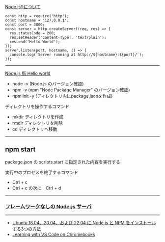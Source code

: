 

[Node.js®について](https://nodejs.org/en/about)
```
const http = require('http');
const hostname = '127.0.0.1';
const port = 3000;
const server = http.createServer((req, res) => {
  res.statusCode = 200;
  res.setHeader('Content-Type', 'text/plain');
  res.end('Hello World');
});
server.listen(port, hostname, () => {
  console.log(`Server running at http://${hostname}:${port}/`);
});
```
___

[Node.js 版 Hello world](https://nodejs.keicode.com/nodejs/hello-nodejs.php)
* node -v (Node.js のバージョン確認)
* npm -v (npm "Node Package Manager" のバージョン確認)
* npm init -y (ディレクトリ内にpackage.jsonを作成)

ディレクトリを操作するコマンド
* mkdir ディレクトリを作成
* rmdir ディレクトリを削除
* cd ディレクトリへ移動

***

## npm start
package.json の scripts.start に指定された内容を実行する

実行中のプロセスを終了するコマンド
* Ctrl + c
* Ctrl + c の次に　Ctrl + d

___

### [フレームワークなしの Node.js サーバ](https://developer.mozilla.org/ja/docs/Learn/Server-side/Node_server_without_framework)


***
* [Ubuntu 18.04、20.04、および 22.04 に Node.js と NPM をインストールする3つの方法](https://www.hostinger.com/tutorials/how-to-install-node-ubuntu)
* [Learning with VS Code on Chromebooks](https://code.visualstudio.com/blogs/2020/12/03/chromebook-get-started)
